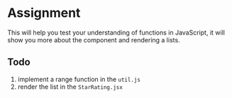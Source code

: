 # Assignment 

This will help you test your understanding of functions in JavaScript, it will show you more about the component and rendering a lists.

## Todo

1. implement a range function in the `util.js`
2. render the list in the `StarRating.jsx`